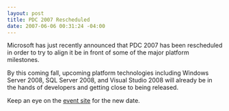 ```yaml
---
layout: post
title: PDC 2007 Rescheduled
date: 2007-06-06 00:31:24 -04:00
---
```


Microsoft has just recently announced that PDC 2007 has been rescheduled in order to try to align it be in front of some of the major platform milestones.

By this coming fall, upcoming platform technologies including Windows Server 2008, SQL Server 2008, and Visual Studio 2008 will already be in the hands of developers and getting close to being released.

Keep an eye on the [event site](http://msdn2.microsoft.com/en-us/events/bb288534.aspx) for the new date.

